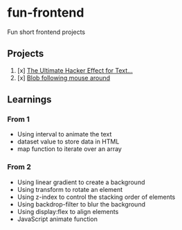 # fun-frontend
Fun short frontend projects


## Projects

1. [x] [The Ultimate Hacker Effect for Text... ](https://www.youtube.com/watch?v=W5oawMJaXbU&t=39s&ab_channel=Hyperplexed)
2. [x] [Blob following mouse around](https://www.youtube.com/watch?v=kySGqoU7X-s&t=26s&ab_channel=Hyperplexed)

## Learnings

### From 1

- Using interval to animate the text
- dataset value to store data in HTML
- map function to iterate over an array

### From 2

- Using linear gradient to create a background
- Using transform to rotate an element
- Using z-index to control the stacking order of elements
- Using backdrop-filter to blur the background
- Using display:flex to align elements
- JavaScript animate function